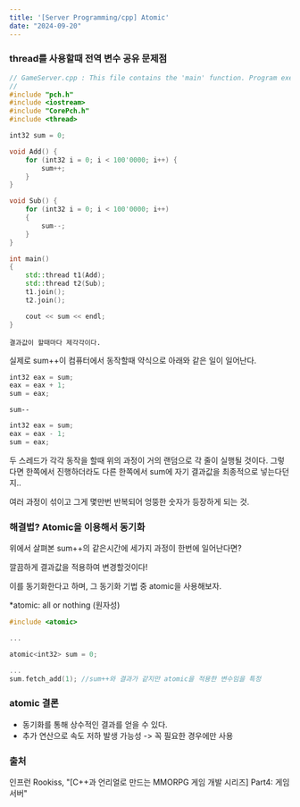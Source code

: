 ```yaml
---
title: '[Server Programming/cpp] Atomic'
date: "2024-09-20"
---
```

### thread를 사용할때 전역 변수 공유 문제점
```cpp
// GameServer.cpp : This file contains the 'main' function. Program execution begins and ends there.
//
#include "pch.h"
#include <iostream>
#include "CorePch.h"
#include <thread>

int32 sum = 0;

void Add() {
	for (int32 i = 0; i < 100'0000; i++) {
		sum++;
	}
}

void Sub() {
	for (int32 i = 0; i < 100'0000; i++)
	{
		sum--;
	}
}

int main()
{
	std::thread t1(Add);
	std::thread t2(Sub);
	t1.join();
	t2.join();

	cout << sum << endl;
}	
```
```
결과값이 할때마다 제각각이다.
```

실제로 sum++이 컴퓨터에서 동작할때 약식으로 아래와 같은 일이 일어난다.

```cpp
int32 eax = sum;
eax = eax + 1;
sum = eax;
```

`sum--`
```cpp
int32 eax = sum;
eax = eax - 1;
sum = eax;
```

두 스레드가 각각 동작을 할때 위의 과정이 거의 랜덤으로 각 줄이 실행될 것이다. 그렇다면 한쪽에서 진행하더라도 다른 한쪽에서 sum에 자기 결과값을 최종적으로 넣는다던지..

여러 과정이 섞이고 그게 몇만번 반복되어 엉뚱한 숫자가 등장하게 되는 것.

### 해결법? Atomic을 이용해서 동기화
위에서 살펴본 sum++의 같은시간에 세가지 과정이 한번에 일어난다면? 

깔끔하게 결과값을 적용하여 변경할것이다!

이를 동기화한다고 하며, 그 동기화 기법 중 atomic을 사용해보자.

*atomic: all or nothing (원자성)

```cpp
#include <atomic>

...

atomic<int32> sum = 0;

...
sum.fetch_add(1); //sum++와 결과가 같지만 atomic을 적용한 변수임을 특정
```

### atomic 결론
- 동기화를 통해 상수적인 결과를 얻을 수 있다.
- 추가 연산으로 속도 저하 발생 가능성
-> 꼭 필요한 경우에만 사용

### 출처
인프런 Rookiss, "[C++과 언리얼로 만드는 MMORPG 게임 개발 시리즈] Part4: 게임 서버"